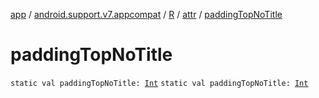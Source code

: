 [app](../../../index.md) / [android.support.v7.appcompat](../../index.md) / [R](../index.md) / [attr](index.md) / [paddingTopNoTitle](.)

# paddingTopNoTitle

`static val paddingTopNoTitle: `[`Int`](https://kotlinlang.org/api/latest/jvm/stdlib/kotlin/-int/index.html)
`static val paddingTopNoTitle: `[`Int`](https://kotlinlang.org/api/latest/jvm/stdlib/kotlin/-int/index.html)